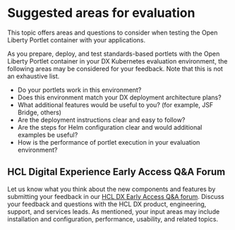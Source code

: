 # Suggested areas for evaluation

This topic offers areas and questions to consider when testing the Open Liberty Portlet container with your applications.

As you prepare, deploy, and test standards-based portlets with the Open Liberty Portlet container in your DX Kubernetes evaluation environment, the following areas may be considered for your feedback. Note that this is not an exhaustive list.  

- Do your portlets work in this environment?
- Does this environment match your DX deployment architecture plans?
- What additional features would be useful to you? (for example, JSF Bridge, others)
- Are the deployment instructions clear and easy to follow?
- Are the steps for Helm configuration clear and would additional examples be useful?
- How is the performance of portlet execution in your evaluation environment?

## HCL Digital Experience Early Access Q&A Forum

Let us know what you think about the new components and features by submitting your feedback in our [HCL DX Early Access Q&A forum](https://support.hcltechsw.com/community?id=community_forum&sys_id=2ef7245c1b97f990534c4159cc4bcbf3). Discuss your feedback and questions with the HCL DX product, engineering, support, and services leads. As mentioned, your input areas may include installation and configuration, performance, usability, and related topics. 
